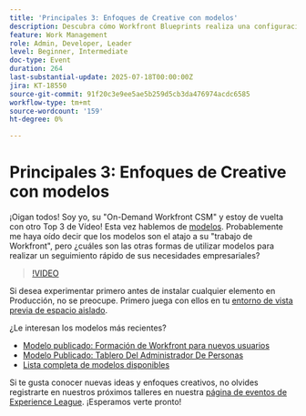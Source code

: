 ```yaml
---
title: 'Principales 3: Enfoques de Creative con modelos'
description: Descubra cómo Workfront Blueprints realiza una configuración rápida, con nuevas plantillas, paneles y consejos para las pruebas de entornos limitados.
feature: Work Management
role: Admin, Developer, Leader
level: Beginner, Intermediate
doc-type: Event
duration: 264
last-substantial-update: 2025-07-18T00:00:00Z
jira: KT-18550
source-git-commit: 91f20c3e9ee5ae5b259d5cb3da476974acdc6585
workflow-type: tm+mt
source-wordcount: '159'
ht-degree: 0%

---
```



# Principales 3: Enfoques de Creative con modelos

¡Oigan todos! Soy yo, su &quot;On-Demand Workfront CSM&quot; y estoy de vuelta con otro Top 3 de Vídeo!  Esta vez hablemos de [modelos](https://experienceleague.adobe.com/es/docs/workfront/using/administration-and-setup/blueprints/blueprints-overview). Probablemente me haya oído decir que los modelos son el atajo a su &quot;trabajo de Workfront&quot;, pero ¿cuáles son las otras formas de utilizar modelos para realizar un seguimiento rápido de sus necesidades empresariales?

>[!VIDEO](https://video.tv.adobe.com/v/3465313/?learn=on&enablevpops&captions=spa)

Si desea experimentar primero antes de instalar cualquier elemento en Producción, no se preocupe.  Primero juega con ellos en tu [entorno de vista previa de espacio aislado](https://experienceleague.adobe.com/es/docs/workfront/using/administration-and-setup/set-up-wf/testing-environments/wf-preview-sandbox-environment).

¿Le interesan los modelos más recientes?

* [Modelo publicado: Formación de Workfront para nuevos usuarios](https://experienceleaguecommunities.adobe.com/t5/workfront-blogs/blueprint-released-workfront-training-for-new-users/ba-p/739734?profile.language=es)
* [Modelo Publicado: Tablero Del Administrador De Personas](https://experienceleaguecommunities.adobe.com/t5/workfront-discussions/blueprint-released-people-manager-dashboard/m-p/687545?profile.language=es#M3247)
* [Lista completa de modelos disponibles](https://experienceleague.adobe.com/es/docs/workfront/using/administration-and-setup/blueprints/list-of-available-blueprints)

Si te gusta conocer nuevas ideas y enfoques creativos, no olvides registrarte en nuestros próximos talleres en nuestra [página de eventos de Experience League](https://experienceleague.adobe.com/es/events?filters=Workfront). ¡Esperamos verte pronto!
